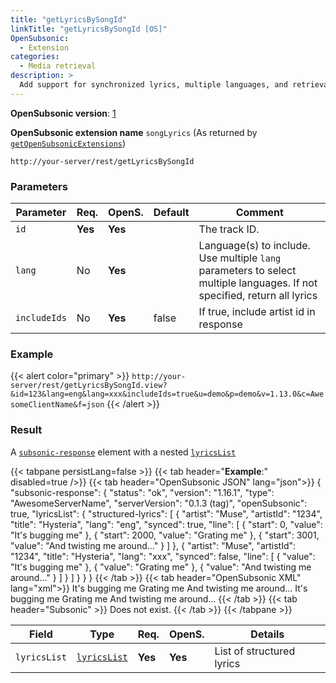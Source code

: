 ```yaml
---
title: "getLyricsBySongId"
linkTitle: "getLyricsBySongId [OS]"
OpenSubsonic:
  - Extension
categories:
  - Media retrieval
description: >
  Add support for synchronized lyrics, multiple languages, and retrieval by song ID
---
```


**OpenSubsonic version**: [1](../../opensubsonic-versions)

**OpenSubsonic extension name** `songLyrics` (As returned by [`getOpenSubsonicExtensions`](../../endpoints/getopensubsonicextensions))

`http://your-server/rest/getLyricsBySongId`

### Parameters

| Parameter    | Req.    | OpenS.  | Default | Comment                                                                                                                  |
| ------------ | ------- | ------- | ------- | ------------------------------------------------------------------------------------------------------------------------ |
| `id`         | **Yes** | **Yes** |         | The track ID.                                                                                                            |
| `lang`       | No      | **Yes** |         | Language(s) to include. Use multiple `lang` parameters to select multiple languages. If not specified, return all lyrics |
| `includeIds` | No      | **Yes** | false   | If true, include artist id in response                                                                                   |

### Example

{{< alert color="primary" >}} `http://your-server/rest/getLyricsBySongId.view?&id=123&lang=eng&lang=xxx&includeIds=true&u=demo&p=demo&v=1.13.0&c=AwesomeClientName&f=json` {{< /alert >}}

### Result

A [`subsonic-response`](../../responses/subsonic-response) element with a nested [`lyricsList`](../../responses/lyricslist/)

{{< tabpane persistLang=false >}}
{{< tab header="**Example**:" disabled=true />}}
{{< tab header="OpenSubsonic JSON" lang="json">}}
{
  "subsonic-response": {
    "status": "ok",
    "version": "1.16.1",
    "type": "AwesomeServerName",
    "serverVersion": "0.1.3 (tag)",
    "openSubsonic": true,
    "lyricsList": {
      "structured-lyrics": [
        {
          "artist": "Muse",
          "artistId": "1234",
          "title": "Hysteria",
          "lang": "eng",
          "synced": true,
          "line": [
            {
              "start": 0,
              "value": "It's bugging me"
            },
            {
              "start": 2000,
              "value": "Grating me"
            },
            {
              "start": 3001,
              "value": "And twisting me around..."
            }
          ]
        },
        {
          "artist": "Muse",
          "artistId": "1234",
          "title": "Hysteria",
          "lang": "xxx",
          "synced": false,
          "line": [
            {
              "value": "It's bugging me"
            },
            {
              "value": "Grating me"
            },
            {
              "value": "And twisting me around..."
            }
          ]
        }
      ]
    }
  }
}
{{< /tab >}}
{{< tab header="OpenSubsonic XML" lang="xml">}}
<subsonic-response status="ok" version="1.16.1" type="AwesomeServerName" serverVersion="0.1.3 (tag)" openSubsonic="true">
  <lyricsList>
    <structuredLyrics artist="Muse" artistId="1234" title="Hysteria" lang="en" synced="true">
      <line start="0">It's bugging me</line>
      <line start="2000">Grating me</line>
      <line start="3001">And twisting me around...</line>
    </structuredLyrics>
    <structuredLyrics artist="Muse" artistId="1234" title="Hysteria" lang="en" synced="false">
      <line>It's bugging me</line>
      <line>Grating me</line>
      <line>And twisting me around...</line>
    </structuredLyrics>
  </lyricsList>
</subsonic-response>
{{< /tab >}}
{{< tab header="Subsonic"  >}}
Does not exist.
{{< /tab >}}
{{< /tabpane >}}

| Field        | Type                          | Req.    | OpenS.  | Details                   |
| ------------ | ----------------------------- | ------- | ------- | ------------------------- |
| `lyricsList` | [`lyricsList`](../../responses/lyricslist) | **Yes** | **Yes** | List of structured lyrics |
